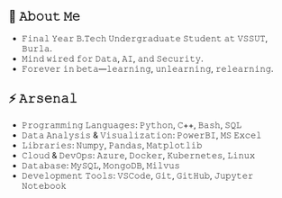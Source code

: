 <!--
**Narenpradhan/Narenpradhan** is a ✨ _special_ ✨ repository because its `README.md` (this file) appears on your GitHub profile.

Here are some ideas to get you started:

- 🔭 I’m currently working on ...
- 🌱 I’m currently learning ...
- 👯 I’m looking to collaborate on ...
- 🤔 I’m looking for help with ...
- 💬 Ask me about ...
- 📫 How to reach me: ...
- 😄 Pronouns: ...
- ⚡ Fun fact: ...
-->
<!-- <link href="https://fonts.googleapis.com/css?family=Space+Mono&display=swap" rel="stylesheet"> -->

<!-- <div style="font-family: 'Space Mono', monospace; font-size: 1.2em;"> -->
<!-- ```
🍁 About Me
    - Final Year B.Tech Undergraduate Student at VSSUT, Burla.
    - Mind wired for Data, AI, and Security.
    - Forever in beta—learning, unlearning, relearning.

⚡ Arsenal
    - Programming Languages: Python, C++, Bash, SQL
    - Data Analysis & Visualization: PowerBI, MS Excel
    - Libraries: Numpy, Pandas, Matplotlib
    - Cloud & DevOps: Azure, Docker, Kubernetes, Linux
    - Database: MySQL, MongoDB, Milvus
    - Development Tools: VSCode, Git, GitHub, Jupyter Notebook
``` -->


## 🍁 𝙰𝚋𝚘𝚞𝚝 𝙼𝚎
- 𝙵𝚒𝚗𝚊𝚕 𝚈𝚎𝚊𝚛 𝙱.𝚃𝚎𝚌𝚑 𝚄𝚗𝚍𝚎𝚛𝚐𝚛𝚊𝚍𝚞𝚊𝚝𝚎 𝚂𝚝𝚞𝚍𝚎𝚗𝚝 𝚊𝚝 𝚅𝚂𝚂𝚄𝚃, 𝙱𝚞𝚛𝚕𝚊.
- 𝙼𝚒𝚗𝚍 𝚠𝚒𝚛𝚎𝚍 𝚏𝚘𝚛 𝙳𝚊𝚝𝚊, 𝙰𝙸, 𝚊𝚗𝚍 𝚂𝚎𝚌𝚞𝚛𝚒𝚝𝚢.
- 𝙵𝚘𝚛𝚎𝚟𝚎𝚛 𝚒𝚗 𝚋𝚎𝚝𝚊—𝚕𝚎𝚊𝚛𝚗𝚒𝚗𝚐, 𝚞𝚗𝚕𝚎𝚊𝚛𝚗𝚒𝚗𝚐, 𝚛𝚎𝚕𝚎𝚊𝚛𝚗𝚒𝚗𝚐.

## ⚡ 𝙰𝚛𝚜𝚎𝚗𝚊𝚕
- 𝙿𝚛𝚘𝚐𝚛𝚊𝚖𝚖𝚒𝚗𝚐 𝙻𝚊𝚗𝚐𝚞𝚊𝚐𝚎𝚜: 𝙿𝚢𝚝𝚑𝚘𝚗, 𝙲++, 𝙱𝚊𝚜𝚑, 𝚂𝚀𝙻
- 𝙳𝚊𝚝𝚊 𝙰𝚗𝚊𝚕𝚢𝚜𝚒𝚜 & 𝚅𝚒𝚜𝚞𝚊𝚕𝚒𝚣𝚊𝚝𝚒𝚘𝚗: 𝙿𝚘𝚠𝚎𝚛𝙱𝙸, 𝙼𝚂 𝙴𝚡𝚌𝚎𝚕
- 𝙻𝚒𝚋𝚛𝚊𝚛𝚒𝚎𝚜: 𝙽𝚞𝚖𝚙𝚢, 𝙿𝚊𝚗𝚍𝚊𝚜, 𝙼𝚊𝚝𝚙𝚕𝚘𝚝𝚕𝚒𝚋
- 𝙲𝚕𝚘𝚞𝚍 & 𝙳𝚎𝚟𝙾𝚙𝚜: 𝙰𝚣𝚞𝚛𝚎, 𝙳𝚘𝚌𝚔𝚎𝚛, 𝙺𝚞𝚋𝚎𝚛𝚗𝚎𝚝𝚎𝚜, 𝙻𝚒𝚗𝚞𝚡
- 𝙳𝚊𝚝𝚊𝚋𝚊𝚜𝚎: 𝙼𝚢𝚂𝚀𝙻, 𝙼𝚘𝚗𝚐𝚘𝙳𝙱, 𝙼𝚒𝚕𝚟𝚞𝚜
- 𝙳𝚎𝚟𝚎𝚕𝚘𝚙𝚖𝚎𝚗𝚝 𝚃𝚘𝚘𝚕𝚜: 𝚅𝚂𝙲𝚘𝚍𝚎, 𝙶𝚒𝚝, 𝙶𝚒𝚝𝙷𝚞𝚋, 𝙹𝚞𝚙𝚢𝚝𝚎𝚛 𝙽𝚘𝚝𝚎𝚋𝚘𝚘𝚔


